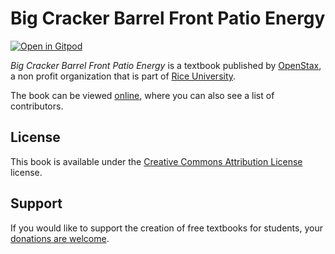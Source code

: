 # Big Cracker Barrel Front Patio Energy

[![Open in Gitpod](https://gitpod.io/button/open-in-gitpod.svg)](https://gitpod.io/from-referrer/)

_Big Cracker Barrel Front Patio Energy_ is a textbook published by [OpenStax](https://openstax.org/), a non profit organization that is part of [Rice University](https://www.rice.edu/).

The book can be viewed [online](https://github.com/cnx-user-books/cnxbook-big-cracker-barrel-front-patio-energy/releases/latest), where you can also see a list of contributors.

## License
This book is available under the [Creative Commons Attribution License](./LICENSE) license.

## Support
If you would like to support the creation of free textbooks for students, your [donations are welcome](https://riceconnect.rice.edu/donation/support-openstax-banner).
